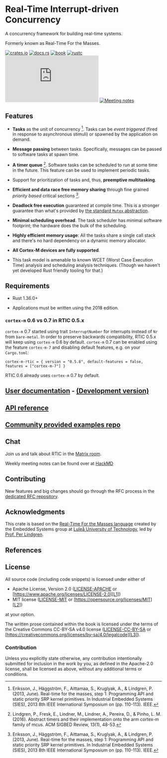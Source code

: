 # Real-Time Interrupt-driven Concurrency

A concurrency framework for building real-time systems.

Formerly known as Real-Time For the Masses.

[![crates.io](https://img.shields.io/crates/v/cortex-m-rtic)](https://crates.io/crates/cortex-m-rtic)
[![docs.rs](https://docs.rs/cortex-m-rtic/badge.svg)](https://docs.rs/cortex-m-rtic)
[![book](https://img.shields.io/badge/web-rtic.rs-red.svg?style=flat&label=book&colorB=d33847)](https://rtic.rs/)
[![rustc](https://img.shields.io/badge/rustc-1.36+-lightgray.svg)](https://github.com/rust-lang/rust/releases/tag/1.36.0)
[![matrix](https://img.shields.io/matrix/rtic:matrix.org)](https://matrix.to/#/#rtic:matrix.org)
[![Meeting notes](https://hackmd.io/badge.svg)](https://hackmd.io/@xmis9JvZT8Gvo9lOEKyZ4Q/SkBJKsjuH)

## Features

- **Tasks** as the unit of concurrency [^1]. Tasks can be *event triggered*
  (fired in response to asynchronous stimuli) or spawned by the application on
  demand.

- **Message passing** between tasks. Specifically, messages can be passed to
  software tasks at spawn time.

- **A timer queue** [^2]. Software tasks can be scheduled to run at some time
  in the future. This feature can be used to implement periodic tasks.

- Support for prioritization of tasks and, thus, **preemptive multitasking**.

- **Efficient and data race free memory sharing** through fine grained *priority
  based* critical sections [^1].

- **Deadlock free execution** guaranteed at compile time. This is a stronger
  guarantee than what's provided by [the standard `Mutex`
  abstraction][std-mutex].

[std-mutex]: https://doc.rust-lang.org/std/sync/struct.Mutex.html

- **Minimal scheduling overhead**. The task scheduler has minimal software
  footprint; the hardware does the bulk of the scheduling.

- **Highly efficient memory usage**: All the tasks share a single call stack and
  there's no hard dependency on a dynamic memory allocator.

- **All Cortex-M devices are fully supported**.

- This task model is amenable to known WCET (Worst Case Execution Time) analysis
  and scheduling analysis techniques. (Though we haven't yet developed Rust
  friendly tooling for that.)

## Requirements

- Rust 1.36.0+

- Applications must be written using the 2018 edition.

### `cortex-m` 0.6 vs 0.7 in RTIC 0.5.x

`cortex-m` 0.7 started using trait `InterruptNumber` for interrupts instead of `Nr` from `bare-metal`. In order to preserve backwards compatibility, RTIC 0.5.x will keep using `cortex-m` 0.6 by default. `cortex-m` 0.7 can be enabled using the feature `cortex-m-7` and disabling default features, e.g. on your `Cargo.toml`:

```
cortex-m-rtic = { version = "0.5.8", default-features = false, features = ["cortex-m-7"] }
```

RTIC 0.6 already uses `cortex-m` 0.7 by default.

## [User documentation](https://rtic.rs) - [(Development version)](https://rtic.rs/dev)

## [API reference](https://rtic.rs/stable/api/)

## [Community provided examples repo][examples]

[examples]: https://github.com/rtic-rs/rtic-examples

## Chat

Join us and talk about RTIC in the [Matrix room][matrix-room].

Weekly meeting notes can be found over at [HackMD][hackmd]

[matrix-room]: https://matrix.to/#/#rtic:matrix.org
[hackmd]: https://hackmd.io/@xmis9JvZT8Gvo9lOEKyZ4Q/SkBJKsjuH

## Contributing

New features and big changes should go through the RFC process in the
[dedicated RFC repository][rfcs].

[rfcs]: https://github.com/rtic-rs/rfcs

## Acknowledgments

This crate is based on the [Real-Time For the Masses language][rtfm-lang]
created by the Embedded Systems group at [Luleå University of Technology][ltu],
led by [Prof. Per Lindgren][per].

[rtfm-lang]: http://www.rtfm-lang.org/
[ltu]: https://www.ltu.se/?l=en
[per]: https://www.ltu.se/staff/p/pln-1.11258?l=en

## References

[^1]: Eriksson, J., Häggström, F., Aittamaa, S., Kruglyak, A., & Lindgren, P.
   (2013, June). Real-time for the masses, step 1: Programming API and static
   priority SRP kernel primitives. In Industrial Embedded Systems (SIES), 2013
   8th IEEE International Symposium on (pp. 110-113). IEEE.

[^2]: Lindgren, P., Fresk, E., Lindner, M., Lindner, A., Pereira, D., & Pinho,
   L. M. (2016). Abstract timers and their implementation onto the arm cortex-m
   family of mcus. ACM SIGBED Review, 13(1), 48-53.

## License

All source code (including code snippets) is licensed under either of

- Apache License, Version 2.0 ([LICENSE-APACHE](LICENSE-APACHE) or
  [https://www.apache.org/licenses/LICENSE-2.0][L1])
- MIT license ([LICENSE-MIT](LICENSE-MIT) or
  [https://opensource.org/licenses/MIT][L2])

[L1]: https://www.apache.org/licenses/LICENSE-2.0
[L2]: https://opensource.org/licenses/MIT

at your option.

The written prose contained within the book is licensed under the terms of the
Creative Commons CC-BY-SA v4.0 license ([LICENSE-CC-BY-SA](LICENSE-CC-BY-SA) or
[https://creativecommons.org/licenses/by-sa/4.0/legalcode][L3]).

[L3]: https://creativecommons.org/licenses/by-sa/4.0/legalcode

### Contribution

Unless you explicitly state otherwise, any contribution intentionally submitted
for inclusion in the work by you, as defined in the Apache-2.0 license, shall be
licensed as above, without any additional terms or conditions.
